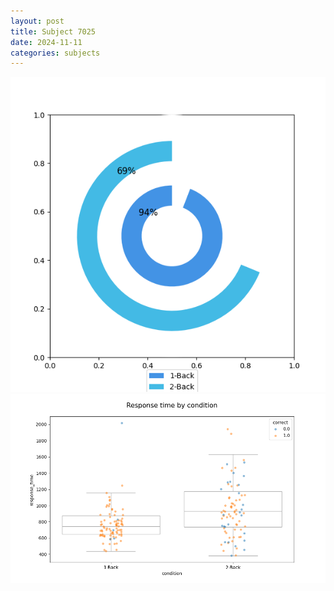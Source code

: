 ```yaml
---
layout: post
title: Subject 7025
date: 2024-11-11
categories: subjects
---
```


![](data/7025/run-5/7025_accuracy_by_condition.png)
![](data/7025/run-5/7025_response_time_by_condition.png)
